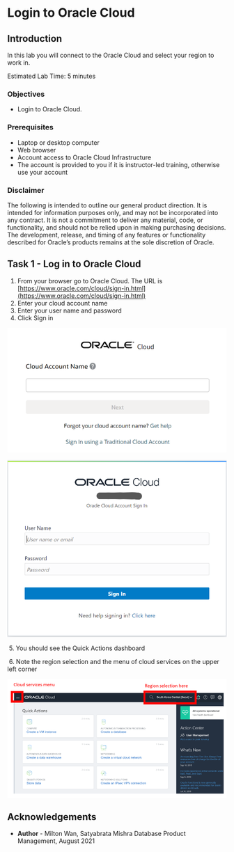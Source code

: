# Login to Oracle Cloud #

## Introduction

In this lab you will connect to the Oracle Cloud and select your region to work in.

Estimated Lab Time: 5 minutes

### Objectives

* Login to Oracle Cloud.

### Prerequisites

* Laptop or desktop computer
* Web browser
* Account access to Oracle Cloud Infrastructure
* The account is provided to you if it is instructor-led training, otherwise use your account

### Disclaimer
The following is intended to outline our general product direction. It is intended for information purposes only, and may not be incorporated into any contract. It is not a commitment to deliver any material, code, or functionality, and should not be relied upon in making purchasing decisions. The development, release, and timing of any features or functionality described for Oracle’s products remains at the sole discretion of Oracle.


## Task 1 - Log in to Oracle Cloud ##

1. From your browser go to Oracle Cloud. The URL is [https://www.oracle.com/cloud/sign-in.html](https://www.oracle.com/cloud/sign-in.html)
2. Enter your cloud account name
3. Enter your user name and password
4. Click Sign in


![](./images/cloud-sign-in.png)

![](./images/username-signin.png)


​	5. You should see the Quick Actions dashboard

​	6. Note the region selection and the menu of cloud services on the upper left corner

![](./images/menu-and-region-selection.png)



## Acknowledgements ##

- **Author** - Milton Wan, Satyabrata Mishra Database Product Management, August 2021
